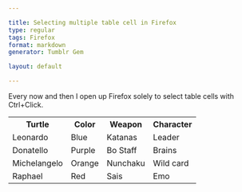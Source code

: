 ```yaml
---

title: Selecting multiple table cell in Firefox
type: regular
tags: Firefox
format: markdown
generator: Tumblr Gem

layout: default

---
```


Every now and then I open up Firefox solely to select table cells with Ctrl+Click.

<table>
  <tr><th>Turtle</th><th>Color</th><th>Weapon</th><th>Character</th></tr>
  <tr><td>Leonardo</td><td>Blue</td><td>Katanas</td><td>Leader</td></tr>
  <tr><td>Donatello</td><td>Purple</td><td>Bo Staff</td><td>Brains</td></tr>
  <tr><td>Michelangelo</td><td>Orange</td><td>Nunchaku</td><td>Wild card</td></tr>
  <tr><td>Raphael</td><td>Red</td><td>Sais</td><td>Emo</td></tr>
</table>